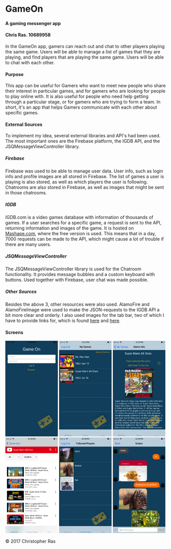 # GameOn
#### A gaming messenger app
#### Chris Ras. 10689958

In the GameOn app, gamers can reach out and chat to other players playing the same game. Users will be able to manage a list of games that they are playing, and find players that are playing the same game. Users will be able to chat with each other. 

#### Purpose
This app can be useful for Gamers who want to meet new people who share their interest in particular games, and for gamers who are looking for people to play online with. It is also useful for people who need help getting through a particular stage, or for gamers who are trying to form a team. In short, it's an app that helps Gamers communicate with each other about specific games. 

#### External Sources
To implement my idea, several external libraries and API's had been used. The most important ones are the Firebase platform, the IGDB API, and the JSQMessageViewController library. 

##### Firebase
Firebase was used to be able to manage user data. User info, such as login info and profile images are all stored in Firebase. The list of games a user is playing is also stored, as well as which players the user is following. Chatrooms are also stored in Firebase, as well as images that might be sent in those chatrooms.

##### IGDB
IGDB.com is a video games database with information of thousands of games. If a user searches for a specific game, a request is sent to the API, returning information and images of the game. It is hosted on [Mashape.com](https://market.mashape.com/igdbcom/internet-game-database), where the free version is used. This means that in a day, 7000 requests can be made to the API, which might cause a lot of trouble if there are many users. 

##### JSQMessageViewController
The JSQMessageViewController library is used for the Chatroom functionality. It provides message bubbles and a custom keyboard with buttons. Used together with Firebase, user chat was made possible.

##### Other Sources
Besides the above 3, other resources were also used. AlamoFire and AlamoFireImage were used to make the JSON-requests to the IGDB API a bit more clear and orderly. I also used images for the tab bar, two of which I have to provide links for, which is found [here](https://icons8.com/web-app/7314/Controller) and [here](https://icons8.com/web-app/25461/YouTube). 

#### Screens
<img src="https://github.com/cmdras/GameOn/blob/master/doc/GameOn%20Screens%20FINAL/LoginScreen.png" alt="Login Screen" width="165" height="300"> <img src="https://github.com/cmdras/GameOn/blob/master/doc/GameOn%20Screens%20FINAL/MyGamesScren.png" alt="My Games Screen" width="165" height="300"> <img src="https://github.com/cmdras/GameOn/blob/master/doc/GameOn%20Screens%20FINAL/GameInfoScreen.png" alt="Game Info Screen" width="165" height="300"> <img src="https://github.com/cmdras/GameOn/blob/master/doc/GameOn%20Screens%20FINAL/YoutubeScreen.png" alt="Youtube Screen" width="165" height="300"> <img src="https://github.com/cmdras/GameOn/blob/master/doc/GameOn%20Screens%20FINAL/FollowedPlayersScreen.png" alt="Followed Players screen" width="165" height="300"> <img src="https://github.com/cmdras/GameOn/blob/master/doc/GameOn%20Screens%20FINAL/ChatScreen.png" alt="Chat Screen" width="165" height="300">


© 2017 Christopher Ras
